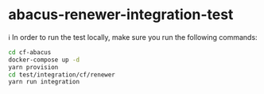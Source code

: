 abacus-renewer-integration-test
===

:information_source: In order to run the test locally, make sure you run the following commands:

```bash
cd cf-abacus
docker-compose up -d
yarn provision
cd test/integration/cf/renewer
yarn run integration
```
